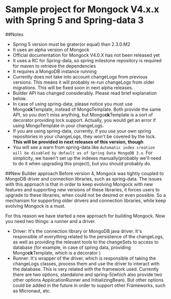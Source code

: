 
# Sample project for Mongock V4.x.x with Spring 5 and Spring-data 3

##Notes
* Spring 5 version must be grater(or equal) than 2.3.0.M2
* It uses an alpha version of Mongock
* Official documentation for Mongock V4.0.X has not been released yet
* It uses a RC for Spring-data, so spring milestone repository is required for maven to retrieve the dependencies
* It requires a MongoDB instance running
* Currently does not take into account changeLogs from previous versions. 
This means it will probably re-run changeLogs from older migrations. 
This will be fixed soon in next alpha releases.
* Builder API has changed considerably. Please read brief explanation below.
* In case of using spring-data, please notice you must use Mongo**ck**Template, instead of MongoTemplate.
Both provide the same API, so you don't miss anything, but Mongo**ck**Template is a sort of decorator providing 
lock support. Actually, you would get an error if using MongoTemplate in your changeLogs.
* If you are using spring-data, currently, if you use your own spring repositories in your changeLogs,
they won't be covered by the lock. **This will be provided in next releases of this version, though**
* You will see a warn from spring-data like `Automatic index creation will be disabled by default as of Spring Data MongoDB 3.x`.
For simplicity, we haven't set up the indexes manually(probably we'll need to do it when upgrading this project), but you should probably do.


##New Builder approach
Before version 4, Mongock was tightly coupled to MongoDB driver and connection libraries, such as spring-data.
The issues with this approach is that in order to keep evolving Mongock with new features and supporting new versions
of these libraries, it forces users to upgrade to these libraries, when could not be desired or even possible.
So a mechanism for supporting older drivers and connection libraries, while keep evolving Mongock is a must.

For this reason we have started a new approach for building Mongock. Now you need two things: a runner and a driver.
* Driver: It's the connection library or MongoDB java driver. It's responsible of everything related to the persistence 
of the changeLogs, as well as  providing the relevant tools to the changeSets to access to database
(for example, in case of spring data, providing Mongo**ck**Template, which is a decorator )
* Runner: It's wrapper of the driver, which is responsible of taking the changeLogs classes, process them and use
the driver to interact with the database. This is very related with the framework used. Currently there are two options, 
standalone and spring-5(which also provide two other options ApplicationRunner and InitializingBean). But other options 
could be added in the future in order to support other Frameworks, such as Micronaut, etc.





